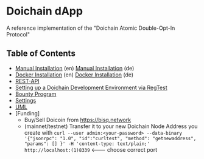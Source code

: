 # Doichain dApp
A reference implementation of the "Doichain Atomic Double-Opt-In Protocol"

## Table of Contents
- [Manual Installation](doc/en/install-manual-linux.md) (en) [Manual Installation](doc/de/install-manual-linux.md) (de)
- [Docker Installation](doc/en/install-docker.md) (en) [Docker Installation](doc/de/install-docker.md) (de)
- [REST-API](doc/en/rest-api.md)
- [Setting up a Doichain Development Environment via RegTest](doc/en/dev-env.md)
- [Bounty Program](doc/en/bounty.md)
- [Settings](doc/en/settings.md)
- [UML](doc/en/uml.md)
- [Funding]
    - Buy/Sell Doicoin from https://bisq.network 
    - (mainnet/testnet) Transfer it to your new Doichain Node Address you create with ```curl --user admin:<your-password> --data-binary '{"jsonrpc": "1.0", "id":"curltest", "method": "getnewaddress", "params": [] }' -H 'content-type: text/plain;' http://localhost:(1)8339``` <--- choose correct port

